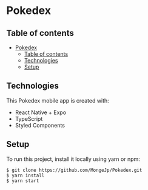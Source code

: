 # Pokedex

## Table of contents

- [Pokedex](#pokedex)
  - [Table of contents](#table-of-contents)
  - [Technologies](#technologies)
  - [Setup](#setup)

## Technologies

This Pokedex mobile app is created with:

- React Native + Expo
- TypeScript
- Styled Components

## Setup

To run this project, install it locally using yarn or npm:

```
$ git clone https://github.com/MongeJp/Pokedex.git
$ yarn install
$ yarn start
```
